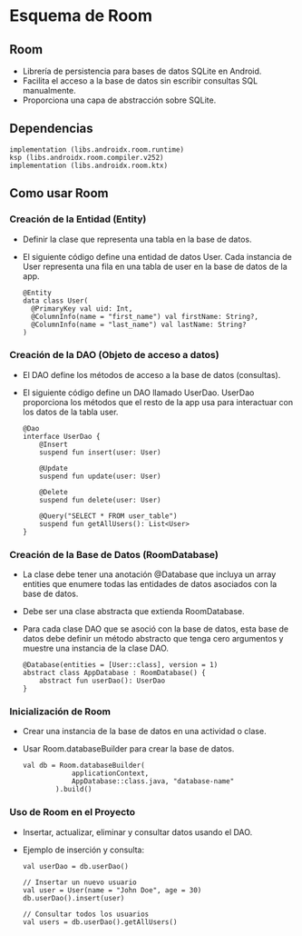 # Esquema de Room 

## Room
- Librería de persistencia para bases de datos SQLite en Android.
- Facilita el acceso a la base de datos sin escribir consultas SQL manualmente.
- Proporciona una capa de abstracción sobre SQLite.

## Dependencias
    implementation (libs.androidx.room.runtime)
    ksp (libs.androidx.room.compiler.v252)
    implementation (libs.androidx.room.ktx)

## Como usar Room
### Creación de la Entidad (Entity) 
- Definir la clase que representa una tabla en la base de datos.
- El siguiente código define una entidad de datos User. Cada instancia de User representa una fila en una tabla de user en la base de datos de la app.
  
      @Entity
      data class User(
        @PrimaryKey val uid: Int,
        @ColumnInfo(name = "first_name") val firstName: String?,
        @ColumnInfo(name = "last_name") val lastName: String?
      )
  
### Creación de la DAO (Objeto de acceso a datos) 
- El DAO define los métodos de acceso a la base de datos (consultas).
- El siguiente código define un DAO llamado UserDao. UserDao proporciona los métodos que el resto de la app usa para interactuar con los datos de la tabla user.

      @Dao
      interface UserDao {
          @Insert
          suspend fun insert(user: User)
      
          @Update
          suspend fun update(user: User)
      
          @Delete
          suspend fun delete(user: User)
      
          @Query("SELECT * FROM user_table")
          suspend fun getAllUsers(): List<User>
      }

### Creación de la Base de Datos (RoomDatabase)
- La clase debe tener una anotación @Database que incluya un array entities que enumere todas las entidades de datos asociados con la base de datos.
- Debe ser una clase abstracta que extienda RoomDatabase.
- Para cada clase DAO que se asoció con la base de datos, esta base de datos debe definir un método abstracto que tenga cero argumentos y muestre una instancia de la clase DAO.

      @Database(entities = [User::class], version = 1)
      abstract class AppDatabase : RoomDatabase() {
          abstract fun userDao(): UserDao
      }

### Inicialización de Room
- Crear una instancia de la base de datos en una actividad o clase.
- Usar Room.databaseBuilder para crear la base de datos.

      val db = Room.databaseBuilder(
                  applicationContext,
                  AppDatabase::class.java, "database-name"
              ).build()

### Uso de Room en el Proyecto
- Insertar, actualizar, eliminar y consultar datos usando el DAO.
- Ejemplo de inserción y consulta:

      val userDao = db.userDao()
      
      // Insertar un nuevo usuario
      val user = User(name = "John Doe", age = 30)
      db.userDao().insert(user)
      
      // Consultar todos los usuarios
      val users = db.userDao().getAllUsers()
